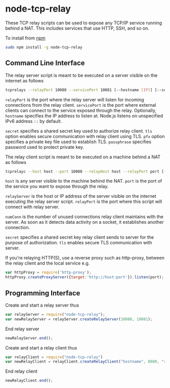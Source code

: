# node-tcp-relay

These TCP relay scripts can be used to expose any TCP/IP service running behind a NAT. This includes services that use HTTP, SSH, and so on.

To install from  <a href="https://www.npmjs.com/package/node-tcp-relay">npm</a>
```bash
sudo npm install -g node-tcp-relay
```

## Command Line Interface

The relay server script is meant to be executed on a server visible on the internet as follows

```bash
tcprelays --relayPort 10080 --servicePort 10081 [--hostname [IP]] [--secret key] [--tls] [--pfx file] [--passphrase passphrase]
```

`relayPort` is the port where the relay server will listen for incoming connections from the relay client. `servicePort` is the port where external clients can connect to the service exposed through the relay. Optionally, `hostname` specifies the IP address to listen at. Node.js listens on unspecified IPv6 address `::` by default.

`secret` specifies a shared secret key used to authorize relay client. `tls` option enables secure communication with relay client using TLS. `pfx` option specifies a private key file used to establish TLS. `passphrase` specifies password used to protect private key.

The relay client script is meant to be executed on a machine behind a NAT as follows

```bash
tcprelayc --host host --port 10080 --relayHost host --relayPort port [--numConn count] [--secret key] [--tls]
```

`host` is any server visible to the machine behind the NAT. `port` is the port of the service you want to expose through the relay.

`relayServer` is the host or IP address of the server visible on the internet executing the relay server script. `relayPort` is the port where this script will connect with relay server.

`numConn` is the number of unused connections relay client maintains with the server. As soon as it detects data activity on a socket, it establishes another connection.

`secret` specifies a shared secret key relay client sends to server for the purpose of authorization. `tls` enables secure TLS communication with server.

If you're relaying HTTP(S), use a reverse proxy such as http-proxy, between the relay client and the local service e.g.
```javascript
var httpProxy = require('http-proxy');
httpProxy.createProxyServer({target:'http://host:port'}).listen(port);
```

## Programming Interface

Create and start a relay server thus

```javascript
var relayServer = require("node-tcp-relay");
var newRelayServer = relayServer.createRelayServer(10080, 10081);
```

End relay server

```javascript
newRelayServer.end();    
```

Create and start a relay client thus

```javascript
var relayClient = require("node-tcp-relay")
var newRelayClient = relayClient.createRelayClient("hostname", 8080, "relayserver", 10080, 1);
```

End relay client

```javascript
newRelayClient.end();
```
